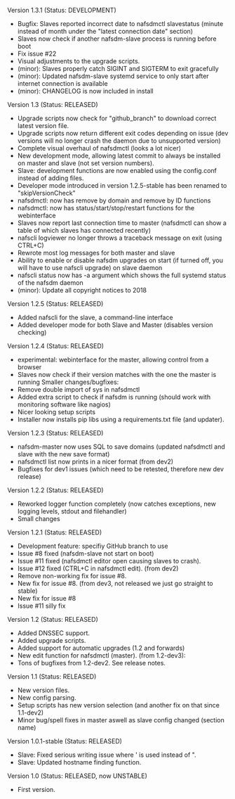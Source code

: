 Version 1.3.1 (Status: DEVELOPMENT)
* Bugfix: Slaves reported incorrect date to nafsdmctl slavestatus (minute instead of month under the "latest connection date" section)
* Slaves now check if another nafsdm-slave process is running before boot
* Fix issue #22
* Visual adjustments to the upgrade scripts.
* (minor): Slaves properly catch SIGINT and SIGTERM to exit gracefully
* (minor): Updated nafsdm-slave systemd service to only start after internet connection is available
* (minor): CHANGELOG is now included in install

Version 1.3 (Status: RELEASED)
* Upgrade scripts now check for "github_branch" to download correct latest version file.
* Upgrade scripts now return different exit codes depending on issue (dev versions will no longer crash the daemon due to unsupported version)
* Complete visual overhaul of nafsdmctl (looks a lot nicer)
* New development mode, allowing latest commit to always be installed on master and slave (not set version numbers).
* Slave: development functions are now enabled using the config.conf instead of adding files.
* Developer mode introduced in version 1.2.5-stable has been renamed to "skipVersionCheck"
* nafsdmctl: now has remove by domain and remove by ID functions
* nafsdmctl: now has status/start/stop/restart functions for the webinterface
* Slaves now report last connection time to master (nafsdmctl can show a table of which slaves has connected recently)
* nafscli logviewer no longer throws a traceback message on exit (using CTRL+C)
* Rewrote most log messages for both master and slave
* Ability to enable or disable nafsdm upgrades on start (if turned off, you will have to use nafscli upgrade) on slave daemon
* nafscli status now has -a argument which shows the full systemd status of the nafsdm daemon
* (minor): Update all copyright notices to 2018

Version 1.2.5 (Status: RELEASED)
* Added nafscli for the slave, a command-line interface
* Added developer mode for both Slave and Master (disables version checking)

Version 1.2.4 (Status: RELEASED)
* experimental: webinterface for the master, allowing control from a browser
* Slaves now check if their version matches with the one the master is running
Smaller changes/bugfixes:
* Remove double import of sys in nafsdmctl
* Added extra script to check if nafsdm is running (should work with monitoring software like nagios)
* Nicer looking setup scripts
* Installer now installs pip libs using a requirements.txt file (and updater).

Version 1.2.3 (Status: RELEASED)
* nafsdm-master now uses SQL to save domains (updated nafsdmctl and slave with the new save format)
* nafsdmctl list now prints in a nicer format
(from dev2)
* Bugfixes for dev1 issues (which need to be retested, therefore new dev release)

Version 1.2.2 (Status: RELEASED)
* Reworked logger function completely (now catches exceptions, new logging levels, stdout and filehandler)
* Small changes

Version 1.2.1 (Status: RELEASED)
* Development feature: specifiy GitHub branch to use
* Issue #8 fixed (nafsdm-slave not start on boot)
* Issue #11 fixed (nafsdmctl editor open causing slaves to crash).
* Issue #12 fixed (CTRL+C in nafsdmctl edit).
(from dev2)
* Remove non-working fix for issue #8.
* New fix for issue #8.
(from dev3, not released we just go straight to stable)
* New fix for issue #8
* Issue #11 silly fix

Version 1.2 (Status: RELEASED)
* Added DNSSEC support.
* Added upgrade scripts.
* Added support for automatic upgrades (1.2 and forwards)
* New edit function for nafsdmctl (master).
(from 1.2-dev3):
* Tons of bugfixes from 1.2-dev2. See release notes.

Version 1.1 (Status: RELEASED)
* New version files.
* New config parsing.
* Setup scripts has new version selection (and another fix on that since 1.1-dev2)
* Minor bug/spell fixes in master aswell as slave config changed (section name)

Version 1.0.1-stable (Status: RELEASED)
* Slave: Fixed serious writing issue where ' is used instead of ".
* Slave: Updated hostname finding function.

Version 1.0 (Status: RELEASED, now UNSTABLE)
* First version.
